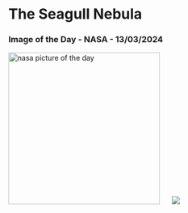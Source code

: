 # The Seagull Nebula
### Image of the Day - NASA - 13/03/2024
<img src="https://apod.nasa.gov/apod/image/2403/Seagull_Lacroce_1080.jpg" alt="nasa picture of the day" width="300"/>&nbsp; &nbsp; &nbsp; <img src="https://github-readme-streak-stats.herokuapp.com/?user=tempo-riz&theme=onedark" >



  
